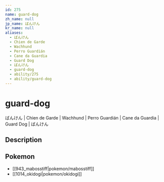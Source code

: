 ```yaml
---
id: 275
name: guard-dog
zh_name: null
jp_name: ばんけん
kr_name: null
aliases:
  - ばんけん
  - Chien de Garde
  - Wachhund
  - Perro Guardián
  - Cane da Guardia
  - Guard Dog
  - ばんけん
  - guard-dog
  - ability/275
  - ability/guard-dog
---
```

# guard-dog

ばんけん | Chien de Garde | Wachhund | Perro Guardián | Cane da Guardia | Guard Dog | ばんけん

## Description



## Pokemon

- [[943_mabosstiff|pokemon/mabosstiff]]
- [[1014_okidogi|pokemon/okidogi]]

